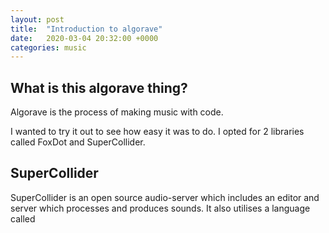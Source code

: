 ```yaml
---
layout: post
title:  "Introduction to algorave"
date:   2020-03-04 20:32:00 +0000
categories: music
---
```



## What is this algorave thing?


Algorave is the process of making music with code.

I wanted to try it out to see how easy it was to do. I opted for 2 libraries called FoxDot and SuperCollider.


## SuperCollider


SuperCollider is an open source audio-server which includes an editor and server which processes and produces sounds. It also utilises a language called
